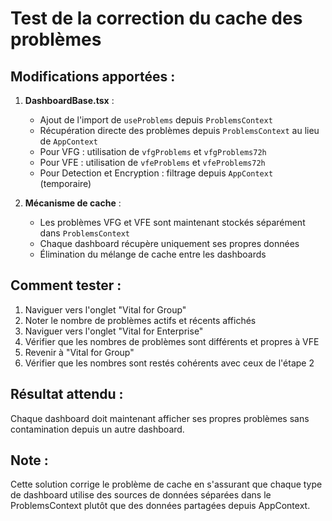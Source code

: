 # Test de la correction du cache des problèmes

## Modifications apportées :

1. **DashboardBase.tsx** :
   - Ajout de l'import de `useProblems` depuis `ProblemsContext`
   - Récupération directe des problèmes depuis `ProblemsContext` au lieu de `AppContext`
   - Pour VFG : utilisation de `vfgProblems` et `vfgProblems72h`
   - Pour VFE : utilisation de `vfeProblems` et `vfeProblems72h`
   - Pour Detection et Encryption : filtrage depuis `AppContext` (temporaire)

2. **Mécanisme de cache** :
   - Les problèmes VFG et VFE sont maintenant stockés séparément dans `ProblemsContext`
   - Chaque dashboard récupère uniquement ses propres données
   - Élimination du mélange de cache entre les dashboards

## Comment tester :

1. Naviguer vers l'onglet "Vital for Group"
2. Noter le nombre de problèmes actifs et récents affichés
3. Naviguer vers l'onglet "Vital for Enterprise"
4. Vérifier que les nombres de problèmes sont différents et propres à VFE
5. Revenir à "Vital for Group"
6. Vérifier que les nombres sont restés cohérents avec ceux de l'étape 2

## Résultat attendu :

Chaque dashboard doit maintenant afficher ses propres problèmes sans contamination depuis un autre dashboard.

## Note :

Cette solution corrige le problème de cache en s'assurant que chaque type de dashboard utilise des sources de données séparées dans le ProblemsContext plutôt que des données partagées depuis AppContext.